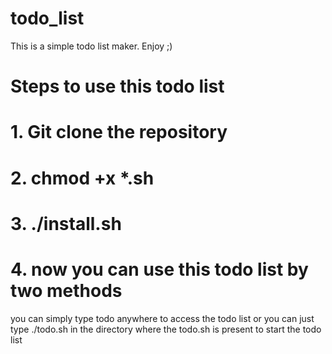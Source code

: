 # todo_list
This is a simple todo list maker. Enjoy ;)

# Steps to use this todo list
# 1. Git clone the repository
# 2. chmod +x *.sh
# 3. ./install.sh
# 4. now you can use this todo list  by two methods
you can simply type todo anywhere to access the todo list or you can just type ./todo.sh in the directory where the todo.sh is present to start the todo list
